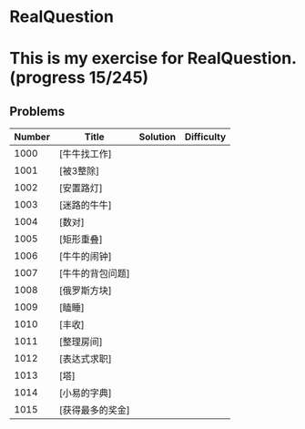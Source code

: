 RealQuestion
=====================================================
This is my exercise for RealQuestion. (progress 15/245)
=====================================================
## Problems

| Number | Title | Solution | Difficulty |
|--------|-------|----------|------------|
|1000|	 [牛牛找工作]
|1001|	 [被3整除]
|1002|	 [安置路灯]
|1003|	 [迷路的牛牛]
|1004|	 [数对]
|1005|	 [矩形重叠]
|1006|	 [牛牛的闹钟]
|1007|	 [牛牛的背包问题]
|1008|	 [俄罗斯方块]
|1009|	 [瞌睡]
|1010|	 [丰收]
|1011|	 [整理房间]
|1012|	 [表达式求职]
|1013|	 [塔]
|1014|	 [小易的字典]
|1015|	 [获得最多的奖金]



